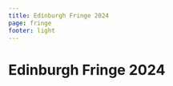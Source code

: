 ```yaml
---
title: Edinburgh Fringe 2024
page: fringe
footer: light
---
```


<h1 class="standalone">Edinburgh Fringe 2024</h1>

<ShowTypesListing filter="Edinburgh August 2024" />
